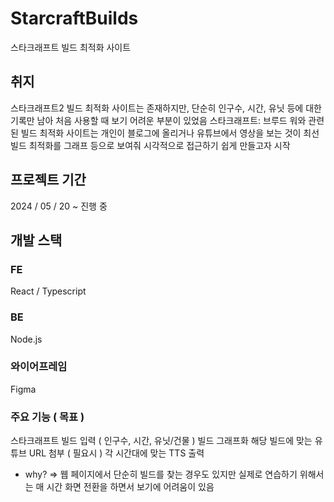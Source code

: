 # StarcraftBuilds

스타크래프트 빌드 최적화 사이트

## 취지

스타크래프트2 빌드 최적화 사이트는 존재하지만, 단순히 인구수, 시간, 유닛 등에 대한 기록만 남아 처음 사용할 때 보기 어려운 부분이 있었음
스타크래프트: 브루드 워와 관련된 빌드 최적화 사이트는 개인이 블로그에 올리거나 유튜브에서 영상을 보는 것이 최선
빌드 최적화를 그래프 등으로 보여줘 시각적으로 접근하기 쉽게 만들고자 시작

## 프로젝트 기간
2024 / 05 / 20 ~ 진행 중

## 개발 스택
### FE
React / Typescript

### BE
Node.js

### 와이어프레임
Figma

### 주요 기능 ( 목표 )
스타크래프트 빌드 입력 ( 인구수, 시간, 유닛/건물 )
빌드 그래프화
해당 빌드에 맞는 유튜브 URL 첨부 ( 필요시 )
각 시간대에 맞는 TTS 출력
- why? => 웹 페이지에서 단순히 빌드를 찾는 경우도 있지만 실제로 연습하기 위해서는 매 시간 화면 전환을 하면서 보기에 어려움이 있음